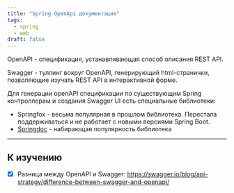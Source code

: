 ```yaml
---
title: "Spring OpenApi документация"
tags:
  - spring
  - web
draft: false
---
```


OpenAPI - спецификация, устанавливающая способ описания REST API.

Swagger - туллинг вокруг OpenAPI, генерирующий html-странички, позволяющие изучать REST API в интерактивной форме.

Для генерации openAPI спецификации по существующим Spring контроллерам и создания Swagger UI есть специальные библиотеки:
- Springfox - весьма популярная в прошлом библиотека. Перестала поддерживаться и не работает с новыми версиями Spring Boot.
- [Springdoc](../external_lib/springdoc.md) - набирающая популярность библиотека


---
## К изучению

- [X] Разница между OpenAPI и Swagger: https://swagger.io/blog/api-strategy/difference-between-swagger-and-openapi/